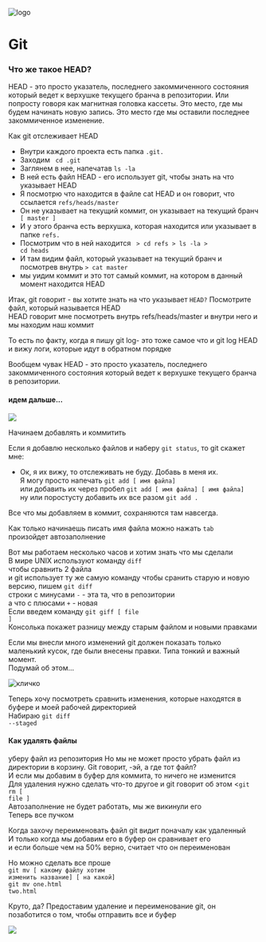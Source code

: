 ![logo](http://www.highdefdiscnews.com/screenshots/alice_in_wonderland_2010_5.png)

# Git

### Что же такое HEAD?

HEAD - это просто указатель, последнего закоммиченного состояния который ведет к верхушке текущего бранча в репозитории.
 Или попросту говоря как магнитная головка кассеты. 
 Это место, где мы будем начинать новую запись.
 Это место где мы оставили последнее закоммиченное изменение.

Как git отслеживает HEAD

* Внутри каждого проекта есть папка <code>.git.</code>
* Заходим <code> cd .git</code>
* Заглянем в нее, напечатав <code>ls -la</code> 
* В ней есть файл HEAD - его использует git, чтобы знать на что указывает HEAD
* Я посмотрю что находится в файле  cat HEAD и он говорит, что ссылается <code>refs/heads/master</code>  
* Он не указывает на текущий коммит, он указывает на текущий бранч <code> [ master ] </code>
* И у этого бранча есть верхушка, которая находится или указывает в папке <code>refs.</code>
* Посмотрим что в ней находится <code> > cd refs > ls -la > cd heads </code>
* И там видим файл, который указывает на текущий бранч и посмотрев внутрь <code>> cat master</code>
* мы уидим коммит и это  тот самый коммит, на котором в данный момент находится HEAD
 

Итак, git говорит - вы хотите знать на что указывает <code>HEAD?</code>
Посмотрите файл, который называется HEAD <br>
HEAD говорит мне посмотреть внутрь refs/heads/master
и внутри него и мы находим наш коммит

То есть по факту, когда я пишу git log- это тоже самое что и git log HEAD 
и вижу логи, которые идут в обратном порядке 

Вообщем чувак HEAD - это просто указатель, последнего закоммиченного состояния который ведет к верхушке текущего бранча в репозитории.

#### идем дальше...

![](http://i.imgur.com/IeNS7iV.jpg)

Начинаем добавлять и коммитить

Если я добавлю несколько файлов и наберу <code>git status</code>, то git скажет мне: <br>
- Ок, я их вижу, то отслеживать не буду. Добавь в меня их. <br>
Я могу просто напечать <code>git add [ имя файла] </code> <br>
или добавить их через пробел <code>git add [ имя файла] [ имя файла] </code> <br>
ну или поростусту добавить их все разом <code>git add .</code>

Все что мы добавляем в коммит, сохраняются там навсегда. <br>

Как только начинаешь писать имя файла можно нажать <code>tab</code> <br>
произойдет автозаполнение

Вот мы работаем несколько часов и хотим знать что мы сделали <br>
В мире UNIX используют команду <code>diff</code> <br>
чтобы сравнить 2 файла <br>
и git использует ту же самую команду чтобы сранить старую и
новую версию, пишем <code>git diff</code> <br>
строки с минусами <code>-</code> - эта та, что в репозитории <br>
а что с плюсами <code>+</code> - новая <br>
Если введем команду <code>git giff [ file ]</code> <br>
Консолька покажет разницу между старым файлом  и  новыми правками

Если мы внесли много изменений git должен показать только маленький 
кусок, где были внесены правки. Типа тонкий и важный момент. <br>
Подумай об этом...<br>

![кличко](http://gordonua.com/img/article/171/66_tn.jpg)


Теперь хочу посмотреть сравнить изменения, которые находятся в буфере и моей
рабочей директорией <br>
Набираю  <code>git diff --staged</code>


#### Как удалять файлы

уберу файл из репозитория
Но мы не может просто убрать файл из директории в корзину.
Git говорит, -эй, а где тот файл? <br>
И если мы добавим в буфер для коммита, то ничего не изменится <br>
Для удаления нужно сделать что-то другое и git говорит об этом
<<code>git rm [ file ]</code> <br>
Автозаполнение не будет работать, мы же викинули его <br>
Теперь все пучком

Когда захочу переименовать файл git видит поначалу как удаленный <br>
И только когда мы добавим его в буфер он сравнивает его <br>
и если больше чем на 50% верно, считает что он переименован

Но можно сделать все проше <br>
<code>git mv [ какому файлу хотим изменить название] [ на какой]</code> <br>
<code>git mv one.html two.html</code> <br>

Круто, да? Предоставим удаление и переименование git, он позаботится о том, чтобы 
отправить все и буфер


![](http://cs410427.vk.me/v410427933/1c41/PLbfKifsuGs.jpg)




